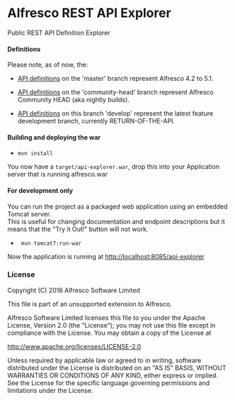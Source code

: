 # Alfresco REST API Explorer
Public REST API Definition Explorer

#### Definitions

Please note, as of now, the:

- [API definitions](https://github.com/Alfresco/rest-api-explorer/tree/master/src/main/webapp/definitions) on the 'master' branch represent Alfresco 4.2 to 5.1.

- [API definitions](https://github.com/Alfresco/rest-api-explorer/tree/community-head/src/main/webapp/definitions) on the 'community-head' branch represent Alfresco Community HEAD (aka nightly builds).

- [API definitions](https://github.com/Alfresco/rest-api-explorer/tree/develop/src/main/webapp/definitions) on this branch 'develop' represent the latest feature development branch, currently RETURN-OF-THE-API.

#### Building and deploying the war
- `mvn install`

You now have a `target/api-explorer.war`, drop this into your Application server that is running alfresco.war


#### For development only
You can run the project as a packaged web application using an embedded Tomcat server.  
This is useful for changing documentation and endpoint descriptions but it means that the "Try it Out!" button will not work.

- ` mvn tomcat7:run-war`

Now the application is running at [http://localhost:8085/api-explorer](http://localhost:8085/api-explorer/)

### License
Copyright (C) 2016 Alfresco Software Limited

This file is part of an unsupported extension to Alfresco.

Alfresco Software Limited licenses this file
to you under the Apache License, Version 2.0 (the
"License"); you may not use this file except in compliance
with the License.  You may obtain a copy of the License at

 http://www.apache.org/licenses/LICENSE-2.0

Unless required by applicable law or agreed to in writing,
software distributed under the License is distributed on an
"AS IS" BASIS, WITHOUT WARRANTIES OR CONDITIONS OF ANY
KIND, either express or implied.  See the License for the
specific language governing permissions and limitations
under the License.